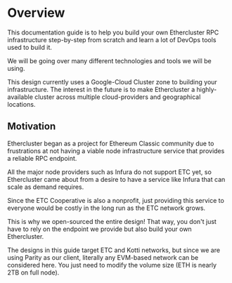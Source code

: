 # Overview

This documentation guide is to help you build your own Ethercluster RPC infrastructure
step-by-step from scratch and learn a lot of DevOps tools used to build it.

We will be going over many different technologies and tools we will be using.

This design currently uses a Google-Cloud Cluster zone to building your infrastructure.
The interest in the future is to make Ethercluster a highly-available cluster across multiple 
cloud-providers and geographical locations.

## Motivation

Ethercluster began as a project for Ethereum Classic community due to frustrations at not having
a viable node infrastructure service that provides a reliable RPC endpoint.

All the major node providers such as Infura do not support ETC yet, so Ethercluster came about
from a desire to have a service like Infura that can scale as demand requires.

Since the ETC Cooperative is also a nonprofit, just providing this service to everyone would be costly
in the long run as the ETC network grows.

This is why we open-sourced the entire design! That way, you don't just have to rely on the endpoint we provide
but also build your own Ethercluster.

The designs in this guide target ETC and Kotti networks, but since we are using Parity as our client, literally 
any EVM-based network can be considered here. You just need to modify the volume size (ETH is nearly 2TB on full node). 
